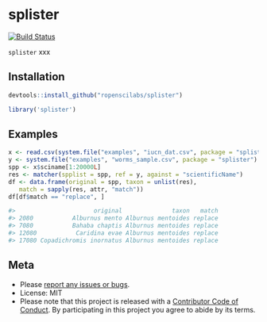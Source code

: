 splister
========



[![Build Status](https://api.travis-ci.org/ropenscilabs/splister.png?branch=master)](https://travis-ci.org/ropenscilabs/splister)

`splister` xxx

## Installation


```r
devtools::install_github("ropenscilabs/splister")
```


```r
library('splister')
```

## Examples


```r
x <- read.csv(system.file("examples", "iucn_dat.csv", package = "splister"), stringsAsFactors = FALSE)[,-1]
y <- system.file("examples", "worms_sample.csv", package = "splister")
spp <- x$sciname[1:20000L]
res <- matcher(spplist = spp, ref = y, against = "scientificName")
df <- data.frame(original = spp, taxon = unlist(res),
   match = sapply(res, attr, "match"))
df[df$match == "replace", ]

#>                      original              taxon   match
#> 2080           Alburnus mento Alburnus mentoides replace
#> 7080           Bahaba chaptis Alburnus mentoides replace
#> 12080           Caridina evae Alburnus mentoides replace
#> 17080 Copadichromis inornatus Alburnus mentoides replace
```

## Meta

* Please [report any issues or bugs](https://github.com/ropenscilabs/splister/issues).
* License: MIT
* Please note that this project is released with a [Contributor Code of Conduct](CONDUCT.md). By participating in this project you agree to abide by its terms.
